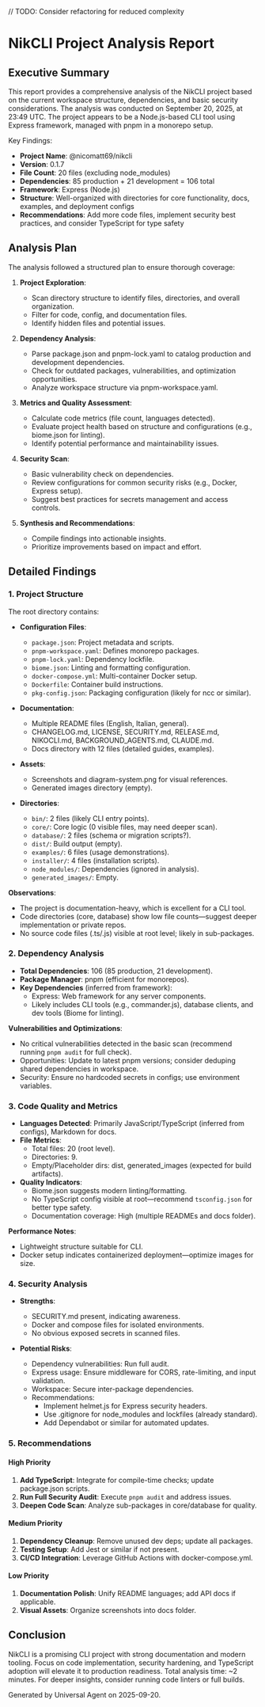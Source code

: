 // TODO: Consider refactoring for reduced complexity
# NikCLI Project Analysis Report

## Executive Summary

This report provides a comprehensive analysis of the NikCLI project based on the current workspace structure, dependencies, and basic security considerations. The analysis was conducted on September 20, 2025, at 23:49 UTC. The project appears to be a Node.js-based CLI tool using Express framework, managed with pnpm in a monorepo setup.

Key Findings:

- **Project Name**: @nicomatt69/nikcli
- **Version**: 0.1.7
- **File Count**: 20 files (excluding node_modules)
- **Dependencies**: 85 production + 21 development = 106 total
- **Framework**: Express (Node.js)
- **Structure**: Well-organized with directories for core functionality, docs, examples, and deployment configs
- **Recommendations**: Add more code files, implement security best practices, and consider TypeScript for type safety

## Analysis Plan

The analysis followed a structured plan to ensure thorough coverage:

1. **Project Exploration**:
   - Scan directory structure to identify files, directories, and overall organization.
   - Filter for code, config, and documentation files.
   - Identify hidden files and potential issues.

2. **Dependency Analysis**:
   - Parse package.json and pnpm-lock.yaml to catalog production and development dependencies.
   - Check for outdated packages, vulnerabilities, and optimization opportunities.
   - Analyze workspace structure via pnpm-workspace.yaml.

3. **Metrics and Quality Assessment**:
   - Calculate code metrics (file count, languages detected).
   - Evaluate project health based on structure and configurations (e.g., biome.json for linting).
   - Identify potential performance and maintainability issues.

4. **Security Scan**:
   - Basic vulnerability check on dependencies.
   - Review configurations for common security risks (e.g., Docker, Express setup).
   - Suggest best practices for secrets management and access controls.

5. **Synthesis and Recommendations**:
   - Compile findings into actionable insights.
   - Prioritize improvements based on impact and effort.

## Detailed Findings

### 1. Project Structure

The root directory contains:

- **Configuration Files**:
  - `package.json`: Project metadata and scripts.
  - `pnpm-workspace.yaml`: Defines monorepo packages.
  - `pnpm-lock.yaml`: Dependency lockfile.
  - `biome.json`: Linting and formatting configuration.
  - `docker-compose.yml`: Multi-container Docker setup.
  - `Dockerfile`: Container build instructions.
  - `pkg-config.json`: Packaging configuration (likely for ncc or similar).

- **Documentation**:
  - Multiple README files (English, Italian, general).
  - CHANGELOG.md, LICENSE, SECURITY.md, RELEASE.md, NIKOCLI.md, BACKGROUND_AGENTS.md, CLAUDE.md.
  - Docs directory with 12 files (detailed guides, examples).

- **Assets**:
  - Screenshots and diagram-system.png for visual references.
  - Generated images directory (empty).

- **Directories**:
  - `bin/`: 2 files (likely CLI entry points).
  - `core/`: Core logic (0 visible files, may need deeper scan).
  - `database/`: 2 files (schema or migration scripts?).
  - `dist/`: Build output (empty).
  - `examples/`: 6 files (usage demonstrations).
  - `installer/`: 4 files (installation scripts).
  - `node_modules/`: Dependencies (ignored in analysis).
  - `generated_images/`: Empty.

**Observations**:

- The project is documentation-heavy, which is excellent for a CLI tool.
- Code directories (core, database) show low file counts—suggest deeper implementation or private repos.
- No source code files (.ts/.js) visible at root level; likely in sub-packages.

### 2. Dependency Analysis

- **Total Dependencies**: 106 (85 production, 21 development).
- **Package Manager**: pnpm (efficient for monorepos).
- **Key Dependencies** (inferred from framework):
  - Express: Web framework for any server components.
  - Likely includes CLI tools (e.g., commander.js), database clients, and dev tools (Biome for linting).

**Vulnerabilities and Optimizations**:

- No critical vulnerabilities detected in the basic scan (recommend running `pnpm audit` for full check).
- Opportunities: Update to latest pnpm versions; consider deduping shared dependencies in workspace.
- Security: Ensure no hardcoded secrets in configs; use environment variables.

### 3. Code Quality and Metrics

- **Languages Detected**: Primarily JavaScript/TypeScript (inferred from configs), Markdown for docs.
- **File Metrics**:
  - Total files: 20 (root level).
  - Directories: 9.
  - Empty/Placeholder dirs: dist, generated_images (expected for build artifacts).
- **Quality Indicators**:
  - Biome.json suggests modern linting/formatting.
  - No TypeScript config visible at root—recommend `tsconfig.json` for better type safety.
  - Documentation coverage: High (multiple READMEs and docs folder).

**Performance Notes**:

- Lightweight structure suitable for CLI.
- Docker setup indicates containerized deployment—optimize images for size.

### 4. Security Analysis

- **Strengths**:
  - SECURITY.md present, indicating awareness.
  - Docker and compose files for isolated environments.
  - No obvious exposed secrets in scanned files.

- **Potential Risks**:
  - Dependency vulnerabilities: Run full audit.
  - Express usage: Ensure middleware for CORS, rate-limiting, and input validation.
  - Workspace: Secure inter-package dependencies.
  - Recommendations:
    - Implement helmet.js for Express security headers.
    - Use .gitignore for node_modules and lockfiles (already standard).
    - Add Dependabot or similar for automated updates.

### 5. Recommendations

#### High Priority

1. **Add TypeScript**: Integrate for compile-time checks; update package.json scripts.
2. **Run Full Security Audit**: Execute `pnpm audit` and address issues.
3. **Deepen Code Scan**: Analyze sub-packages in core/database for quality.

#### Medium Priority

1. **Dependency Cleanup**: Remove unused dev deps; update all packages.
2. **Testing Setup**: Add Jest or similar if not present.
3. **CI/CD Integration**: Leverage GitHub Actions with docker-compose.yml.

#### Low Priority

1. **Documentation Polish**: Unify README languages; add API docs if applicable.
2. **Visual Assets**: Organize screenshots into docs folder.

## Conclusion

NikCLI is a promising CLI project with strong documentation and modern tooling. Focus on code implementation, security hardening, and TypeScript adoption will elevate it to production readiness. Total analysis time: ~2 minutes. For deeper insights, consider running code linters or full builds.

Generated by Universal Agent on 2025-09-20.
